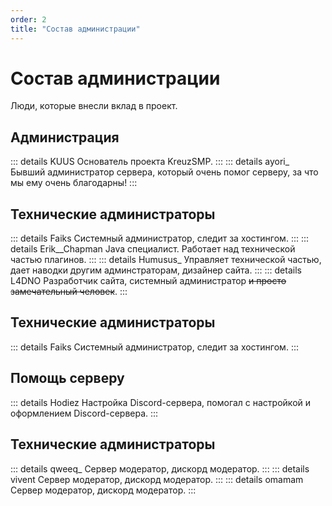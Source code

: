 ```yaml
---
order: 2
title: "Состав администрации"
---
```


# Состав администрации

Люди, которые внесли вклад в проект.

## Администрация
::: details KUUS
Основатель проекта KreuzSMP.
:::
::: details ayori_
Бывший администратор сервера, который очень помог серверу, за что мы ему очень благодарны!
:::

## Технические администраторы
::: details Faiks
Системный администратор, следит за хостингом.
:::
::: details Erik__Chapman
Java специалист. Работает над технической частью плагинов.
:::
::: details Humusus_
Управляет технической частью, дает наводки другим админстраторам, дизайнер сайта.
:::
::: details L4DNO
Разработчик сайта, системный администратор ~~и просто замечательный человек~~.
:::

## Технические администраторы
::: details Faiks
Системный администратор, следит за хостингом.
:::

## Помощь серверу
::: details Hodiez
Настройка Discord-сервера, помогал с настройкой и оформлением Discord-сервера.
:::

## Технические администраторы
::: details qweeq_
Сервер модератор, дискорд модератор.
:::
::: details vivent
Сервер модератор, дискорд модератор.
:::
::: details omamam
Сервер модератор, дискорд модератор.
:::